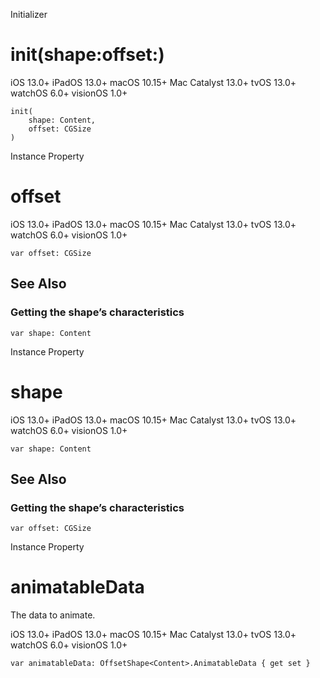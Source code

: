 Initializer

# init(shape:offset:)

iOS 13.0+  iPadOS 13.0+  macOS 10.15+  Mac Catalyst 13.0+  tvOS 13.0+  watchOS
6.0+  visionOS 1.0+

    
    
    init(
        shape: Content,
        offset: CGSize
    )

Instance Property

# offset

iOS 13.0+  iPadOS 13.0+  macOS 10.15+  Mac Catalyst 13.0+  tvOS 13.0+  watchOS
6.0+  visionOS 1.0+

    
    
    var offset: CGSize

## See Also

### Getting the shape’s characteristics

`var shape: Content`

Instance Property

# shape

iOS 13.0+  iPadOS 13.0+  macOS 10.15+  Mac Catalyst 13.0+  tvOS 13.0+  watchOS
6.0+  visionOS 1.0+

    
    
    var shape: Content

## See Also

### Getting the shape’s characteristics

`var offset: CGSize`

Instance Property

# animatableData

The data to animate.

iOS 13.0+  iPadOS 13.0+  macOS 10.15+  Mac Catalyst 13.0+  tvOS 13.0+  watchOS
6.0+  visionOS 1.0+

    
    
    var animatableData: OffsetShape<Content>.AnimatableData { get set }

